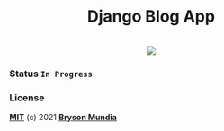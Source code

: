 <h1 align="center">Django Blog App</h1>
<p align="center">
    <br>
     <img src="https://forthebadge.com/images/badges/made-with-python.svg" >
    <br>
</p>

### Status `In Progress`
<!-- <br>

#### The clean, fast and right way to start a new Django `3.9` powered website.

## Getting Started

```
git clone https://github.com/Bryson69/Django-To-Do-List-App.git
```

```bash
$ python3 -m venv my_env
$ source my_env/bin/activate
$ pip install -r requirements.txt

$ python manage.py makemigrations
$ python manage.py migrate
$ python manage.py runserver
```

## Features

* Basic Django scaffolding (commands, templatetags, statics, media files, etc).

* for specific environment settings (localhost, production, etc). `todo_list/settings.py` for core settings.

* Simple logging setup ready for production envs.


# Contact
In case You have any issues using this code please do not hesitate to get in touch with me through brysonmundia@gmail.com.


## Contributing

I love contributions, so please feel free to fix bugs, improve things, provide documentation. Just send a pull request.
-->
### License
**[MIT](./LICENSE)** (c) 2021 **[Bryson Mundia]()**
